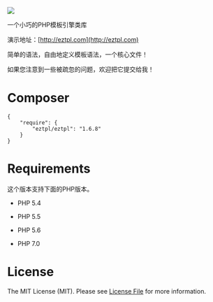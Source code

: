 ![](http://www.eztpl.com/eztpl.png)

一个小巧的PHP模板引擎类库

演示地址：[http://eztpl.com](http://eztpl.com)


简单的语法，自由地定义模板语法，一个核心文件！

如果您注意到一些被疏忽的问题，欢迎把它提交给我！


# Composer

```
{
    "require": {
        "eztpl/eztpl": "1.6.8"
    }		
}
```

# Requirements

这个版本支持下面的PHP版本。

* PHP 5.4

* PHP 5.5

* PHP 5.6

* PHP 7.0


# License

The MIT License (MIT). Please see [License File](https://github.com/thephpleague/route/blob/master/LICENSE.md) for more information.














